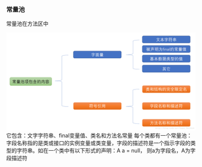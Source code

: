 ### 常量池
常量池在方法区中

![](常量池.png) 
它包含：文字字符串、final变量值、类名和方法名常量
每个类都有一个常量池：
 字段名称指的是类或接口的实例变量或类变量，字段的描述符是一个指示字段的类型的字符串。如在一个类中有以下形式的声明：A a = null， 则a为字段名，A为字段描述符